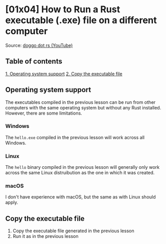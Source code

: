 # [01x04] How to Run a Rust executable (.exe) file on a different computer

Source: [doggo dot rs (YouTube)](https://www.youtube.com/watch?v=bJ-HRNZxIso)

## Table of contents

[1. Operating system support](#operating-system-support)
[2. Copy the executable file](#copy-the-executable-file)

## Operating system support

The executables compiled in the previous lesson can be run from other computers
with the same operating system but without any Rust installed. However, there
are some limitations.

### Windows

The `hello.exe` compiled in the previous lesson will work across all Windows.

### Linux

The `hello` binary compiled in the previous lesson will generally only work
across the same Linux distruibution as the one in which it was created.

### macOS

I don't have experience with macOS, but the same as with Linux should apply.

## Copy the executable file

1. Copy the executable file generated in the previous lesson
2. Run it as in the previous lesson
